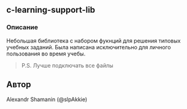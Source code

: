 ## c-learning-support-lib

### Описание

Небольшая библиотека с набором фукнций для решения типовых учебных заданий.
Была написана исключительно для личного пользования во время учебы.

> P.S. Лучше подключать все файлы

## Автор

Alexandr Shamanin (@slpAkkie)
